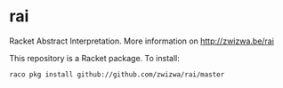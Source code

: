 rai
===

Racket Abstract Interpretation.
More information on http://zwizwa.be/rai

This repository is a Racket package.  To install:

  
    raco pkg install github://github.com/zwizwa/rai/master
  
